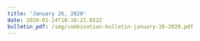 ```yaml
---
title: 'January 26, 2020'
date: 2020-01-24T18:10:21.652Z
bulletin_pdf: /img/combination-bulletin-january-26-2020.pdf
---
```


